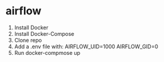 # airflow

1. Install Docker
2. Install Docker-Compose
3. Clone repo
4. Add a .env file with:
  AIRFLOW_UID=1000
  AIRFLOW_GID=0
5. Run docker-compmose up
